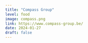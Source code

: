 ```yaml
---
title: "Compass Group"
level: food
image: compass.png
link: https://www.compass-group.be/
date: 2024-01-27
draft: false
---
```

